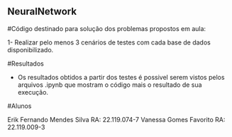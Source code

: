 ## NeuralNetwork

#Código destinado para solução dos problemas propostos em aula:

1- Realizar pelo menos 3 cenários de testes com cada base de dados disponibilizado.

#Resultados

- Os resultados obtidos a partir dos testes é possivel serem vistos pelos arquivos .ipynb que mostram o código mais o resultado de sua execução.

#Alunos

Erik Fernando Mendes Silva RA: 22.119.074-7
Vanessa Gomes Favorito RA: 22.119.009-3
